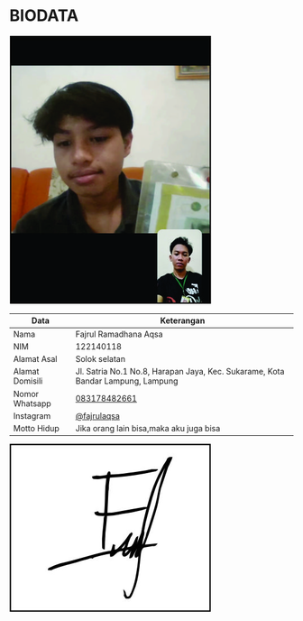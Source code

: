 # BIODATA

![Foto](118_foto.jpg)

| Data            | Keterangan |
| --------------- | ------------- |
| Nama            | Fajrul Ramadhana Aqsa |
| NIM             | 122140118 |
| Alamat Asal     | Solok selatan |
| Alamat Domisili | Jl. Satria No.1 No.8, Harapan Jaya, Kec. Sukarame, Kota Bandar Lampung, Lampung |
| Nomor Whatsapp  | [083178482661](https://wa.me/+6283178482661) |
| Instagram       | [@fajrulaqsa](https://instagram.com/fajrulaqsa) |
| Motto Hidup     | Jika orang lain bisa,maka aku juga bisa |

![TTD](118_ttd.jpg)
